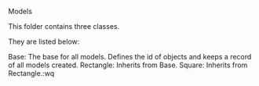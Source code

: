 Models

This folder contains three classes. 

They are listed below:

Base: The base for all models. Defines the id of objects and keeps a record of all models created.
Rectangle: Inherits from Base.
Square: Inherits from Rectangle.:wq
